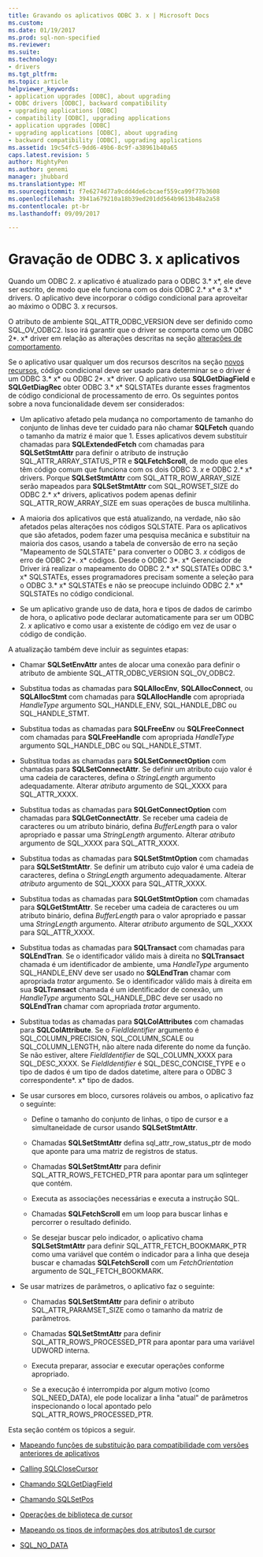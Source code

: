 ```yaml
---
title: Gravando os aplicativos ODBC 3. x | Microsoft Docs
ms.custom: 
ms.date: 01/19/2017
ms.prod: sql-non-specified
ms.reviewer: 
ms.suite: 
ms.technology:
- drivers
ms.tgt_pltfrm: 
ms.topic: article
helpviewer_keywords:
- application upgrades [ODBC], about upgrading
- ODBC drivers [ODBC], backward compatibility
- upgrading applications [ODBC]
- compatibility [ODBC], upgrading applications
- application upgrades [ODBC]
- upgrading applications [ODBC], about upgrading
- backward compatibility [ODBC], upgrading applications
ms.assetid: 19c54fc5-9dd6-49b6-8c9f-a38961b40a65
caps.latest.revision: 5
author: MightyPen
ms.author: genemi
manager: jhubbard
ms.translationtype: MT
ms.sourcegitcommit: f7e6274d77a9cdd4de6cbcaef559ca99f77b3608
ms.openlocfilehash: 3941a679210a18b39ed201dd564b9613b48a2a58
ms.contentlocale: pt-br
ms.lasthandoff: 09/09/2017

---
```

# <a name="writing-odbc-3x-applications"></a>Gravação de ODBC 3. x aplicativos
Quando um ODBC 2. *x* aplicativo é atualizado para o ODBC 3.* x*, ele deve ser escrito, de modo que ele funciona com os dois ODBC 2.* x* e 3.* x* drivers. O aplicativo deve incorporar o código condicional para aproveitar ao máximo o ODBC 3. *x* recursos.  
  
 O atributo de ambiente SQL_ATTR_ODBC_VERSION deve ser definido como SQL_OV_ODBC2. Isso irá garantir que o driver se comporta como um ODBC 2*. x* driver em relação as alterações descritas na seção [alterações de comportamento](../../../odbc/reference/develop-app/behavioral-changes.md).  
  
 Se o aplicativo usar qualquer um dos recursos descritos na seção [novos recursos](../../../odbc/reference/develop-app/new-features.md), código condicional deve ser usado para determinar se o driver é um ODBC 3.* x* ou ODBC 2*. x* driver. O aplicativo usa **SQLGetDiagField** e **SQLGetDiagRec** obter ODBC 3.* x* SQLSTATEs durante esses fragmentos de código condicional de processamento de erro. Os seguintes pontos sobre a nova funcionalidade devem ser considerados:  
  
-   Um aplicativo afetado pela mudança no comportamento de tamanho do conjunto de linhas deve ter cuidado para não chamar **SQLFetch** quando o tamanho da matriz é maior que 1. Esses aplicativos devem substituir chamadas para **SQLExtendedFetch** com chamadas para **SQLSetStmtAttr** para definir o atributo de instrução SQL_ATTR_ARRAY_STATUS_PTR e **SQLFetchScroll**, de modo que eles têm código comum que funciona com os dois ODBC 3. *x* e ODBC 2.* x* drivers. Porque **SQLSetStmtAttr** com SQL_ATTR_ROW_ARRAY_SIZE serão mapeados para **SQLSetStmtAttr** com SQL_ROWSET_SIZE do ODBC 2.* x* drivers, aplicativos podem apenas definir SQL_ATTR_ROW_ARRAY_SIZE em suas operações de busca multilinha.  
  
-   A maioria dos aplicativos que está atualizando, na verdade, não são afetados pelas alterações nos códigos SQLSTATE. Para os aplicativos que são afetados, podem fazer uma pesquisa mecânica e substituir na maioria dos casos, usando a tabela de conversão de erro na seção "Mapeamento de SQLSTATE" para converter o ODBC 3. *x* códigos de erro de ODBC 2*. x* códigos. Desde o ODBC 3*. x* Gerenciador de Driver irá realizar o mapeamento do ODBC 2.* x* SQLSTATEs ODBC 3.* x* SQLSTATEs, esses programadores precisam somente a seleção para o ODBC 3.* x* SQLSTATEs e não se preocupe incluindo ODBC 2.* x* SQLSTATEs no código condicional.  
  
-   Se um aplicativo grande uso de data, hora e tipos de dados de carimbo de hora, o aplicativo pode declarar automaticamente para ser um ODBC 2. *x* aplicativo e como usar a existente de código em vez de usar o código de condição.  
  
 A atualização também deve incluir as seguintes etapas:  
  
-   Chamar **SQLSetEnvAttr** antes de alocar uma conexão para definir o atributo de ambiente SQL_ATTR_ODBC_VERSION SQL_OV_ODBC2.  
  
-   Substitua todas as chamadas para **SQLAllocEnv**, **SQLAllocConnect**, ou **SQLAllocStmt** com chamadas para **SQLAllocHandle** com apropriada *HandleType* argumento SQL_HANDLE_ENV, SQL_HANDLE_DBC ou SQL_HANDLE_STMT.  
  
-   Substitua todas as chamadas para **SQLFreeEnv** ou **SQLFreeConnect** com chamadas para **SQLFreeHandle** com apropriada *HandleType* argumento SQL_HANDLE_DBC ou SQL_HANDLE_STMT.  
  
-   Substitua todas as chamadas para **SQLSetConnectOption** com chamadas para **SQLSetConnectAttr**. Se definir um atributo cujo valor é uma cadeia de caracteres, defina o *StringLength* argumento adequadamente. Alterar *atributo* argumento de SQL_XXXX para SQL_ATTR_XXXX.  
  
-   Substitua todas as chamadas para **SQLGetConnectOption** com chamadas para **SQLGetConnectAttr**. Se receber uma cadeia de caracteres ou um atributo binário, defina *BufferLength* para o valor apropriado e passar uma *StringLength* argumento. Alterar *atributo* argumento de SQL_XXXX para SQL_ATTR_XXXX.  
  
-   Substitua todas as chamadas para **SQLSetStmtOption** com chamadas para **SQLSetStmtAttr**. Se definir um atributo cujo valor é uma cadeia de caracteres, defina o *StringLength* argumento adequadamente. Alterar *atributo* argumento de SQL_XXXX para SQL_ATTR_XXXX.  
  
-   Substitua todas as chamadas para **SQLGetStmtOption** com chamadas para **SQLGetStmtAttr**. Se receber uma cadeia de caracteres ou um atributo binário, defina *BufferLength* para o valor apropriado e passar uma *StringLength* argumento. Alterar *atributo* argumento de SQL_XXXX para SQL_ATTR_XXXX.  
  
-   Substitua todas as chamadas para **SQLTransact** com chamadas para **SQLEndTran**. Se o identificador válido mais à direita no **SQLTransact** chamada é um identificador de ambiente, uma *HandleType* argumento SQL_HANDLE_ENV deve ser usado no **SQLEndTran** chamar com apropriada *tratar* argumento. Se o identificador válido mais à direita em sua **SQLTransact** chamada é um identificador de conexão, um *HandleType* argumento SQL_HANDLE_DBC deve ser usado no **SQLEndTran** chamar com apropriada *tratar* argumento.  
  
-   Substitua todas as chamadas para **SQLColAttributes** com chamadas para **SQLColAttribute**. Se o *FieldIdentifier* argumento é SQL_COLUMN_PRECISION, SQL_COLUMN_SCALE ou SQL_COLUMN_LENGTH, não altere nada diferente do nome da função. Se não estiver, altere *FieldIdentifier* de SQL_COLUMN_XXXX para SQL_DESC_XXXX. Se *FieldIdentifier* é SQL_DESC_CONCISE_TYPE e o tipo de dados é um tipo de dados datetime, altere para o ODBC 3 correspondente*. x* tipo de dados.  
  
-   Se usar cursores em bloco, cursores roláveis ou ambos, o aplicativo faz o seguinte:  
  
    -   Define o tamanho do conjunto de linhas, o tipo de cursor e a simultaneidade de cursor usando **SQLSetStmtAttr**.  
  
    -   Chamadas **SQLSetStmtAttr** defina sql_attr_row_status_ptr de modo que aponte para uma matriz de registros de status.  
  
    -   Chamadas **SQLSetStmtAttr** para definir SQL_ATTR_ROWS_FETCHED_PTR para apontar para um sqlinteger que contém.  
  
    -   Executa as associações necessárias e executa a instrução SQL.  
  
    -   Chamadas **SQLFetchScroll** em um loop para buscar linhas e percorrer o resultado definido.  
  
    -   Se desejar buscar pelo indicador, o aplicativo chama **SQLSetStmtAttr** para definir SQL_ATTR_FETCH_BOOKMARK_PTR como uma variável que contém o indicador para a linha que deseja buscar e chamadas **SQLFetchScroll** com um *FetchOrientation* argumento de SQL_FETCH_BOOKMARK.  
  
-   Se usar matrizes de parâmetros, o aplicativo faz o seguinte:  
  
    -   Chamadas **SQLSetStmtAttr** para definir o atributo SQL_ATTR_PARAMSET_SIZE como o tamanho da matriz de parâmetros.  
  
    -   Chamadas **SQLSetStmtAttr** para definir SQL_ATTR_ROWS_PROCESSED_PTR para apontar para uma variável UDWORD interna.  
  
    -   Executa preparar, associar e executar operações conforme apropriado.  
  
    -   Se a execução é interrompida por algum motivo (como SQL_NEED_DATA), ele pode localizar a linha "atual" de parâmetros inspecionando o local apontado pelo SQL_ATTR_ROWS_PROCESSED_PTR.  
  
 Esta seção contém os tópicos a seguir.  
  
-   [Mapeando funções de substituição para compatibilidade com versões anteriores de aplicativos](../../../odbc/reference/develop-app/mapping-replacement-functions-for-backward-compatibility-of-applications.md)  
  
-   [Calling SQLCloseCursor](../../../odbc/reference/develop-app/calling-sqlclosecursor.md)  
  
-   [Chamando SQLGetDiagField](../../../odbc/reference/develop-app/calling-sqlgetdiagfield.md)  
  
-   [Chamando SQLSetPos](../../../odbc/reference/develop-app/calling-sqlsetpos.md)  
  
-   [Operações de biblioteca de cursor](../../../odbc/reference/develop-app/cursor-library-operations.md)  
  
-   [Mapeando os tipos de informações dos atributos1 de cursor](../../../odbc/reference/develop-app/mapping-the-cursor-attributes1-information-types.md)  
  
-   [SQL_NO_DATA](../../../odbc/reference/develop-app/sql-no-data.md)
